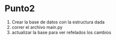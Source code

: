 # Punto2

1. Crear la base de datos con la estructura dada
2. correr el archivo main.py 
3. actualizar la base para ver refelados los cambios 
